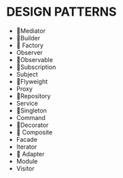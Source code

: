 # DESIGN PATTERNS

- 🕺Mediator
- 🕺Builder
- 🦄 Factory
- Observer
- 🕺Observable
- 🕺Subscription
- Subject
- 🕺Flyweight
- Proxy
- 🕺Repository
- Service
- 🕺Singleton
- Command   
- 🕺Decorator
- 🦄 Composite
- Facade
- Iterator
- 🦄 Adapter
- Module
- Visitor